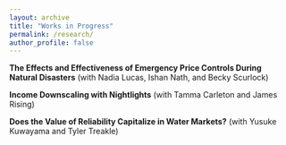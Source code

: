 ```yaml
---
layout: archive
title: "Works in Progress"
permalink: /research/
author_profile: false
---
```



**The Effects and Effectiveness of Emergency Price Controls During Natural Disasters** (with Nadia Lucas, Ishan Nath, and Becky Scurlock)

**Income Downscaling with Nightlights** (with Tamma Carleton and James Rising)

**Does the Value of Reliability Capitalize in Water Markets?** (with Yusuke Kuwayama and Tyler Treakle)
